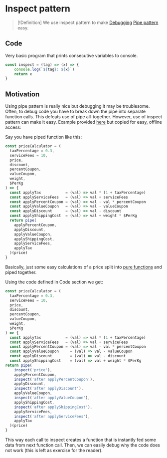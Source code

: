 # Inspect pattern
> [!Definition]
> We use inspect pattern to make [Debugging](Debugging) [Pipe pattern](Pipe%20pattern.md) easy.

## Code
Very basic program that prints consecutive variables to console.
```js
const inspect = (tag) => (x) => {  
	console.log(`${tag}: ${x}`)  
	return x  
}
```

## Motivation
Using pipe pattern is really nice but debugging it may be troublesome. Often, to debug code you have to break down the pipe into separate function calls. This defeats use of pipe all-together. However, use of inspect pattern can make it easy. Example provided [here](https://blog.bitsrc.io/functional-programming-composition-2e9b863d8bcb) but copied for easy, offline access:

Say you have piped function like this:
```js
const priceCalculator = (  
  taxPercentage = 0.3,   
  serviceFees = 10,   
  price,   
  discount,   
  percentCoupon,   
  valueCoupon,  
  weight,   
  $PerKg  
) => {  
  const applyTax           = (val) => val * (1 + taxPercentage)  
  const applyServiceFees   = (val) => val + serviceFees  
  const applyPercentCoupon = (val) => val - val * percentCoupon  
  const applyValueCoupon   = (val) => val - valueCoupon  
  const applyDiscount      = (val) => val - discount  
  const applyShippingCost  = (val) => val + weight * $PerKg
  return pipe(  
    applyPercentCoupon,  
    applyDiscount,  
    applyValueCoupon,  
    applyShippingCost,  
    applyServiceFees,  
    applyTax  
  )(price)
}
```
Basically, just some easy calculations of a price split into [pure functions](Pure%20function.md) and piped together.

Using the code defined in Code section we get:

```js
const priceCalculator = (
  taxPercentage = 0.3, 
  serviceFees = 10, 
  price, 
  discount, 
  percentCoupon, 
  valueCoupon,
  weight, 
  $PerKg
) => {
  const applyTax           = (val) => val * (1 + taxPercentage)
  const applyServiceFees   = (val) => val + serviceFees
  const applyPercentCoupon = (val) => val - val * percentCoupon
  const applyValueCoupon     = (val) => val - valueCoupon
  const applyDiscount        = (val) => val - discount
  const applyShippingCost    = (val) => val + weight * $PerKg
return pipe(
    inspect('price'),
    applyPercentCoupon,
    inspect('after applyPercentCoupon'),
    applyDiscount,
    inspect('after applyDiscount'),
    applyValueCoupon,
    inspect('after applyValueCoupon'),
    applyShippingCost,
    inspect('after applyShippingCost'),
    applyServiceFees,
    inspect('after applyServiceFees'),
    applyTax
  )(price)
}
```
This way each call to inspect creates a function that is instantly fed some data from next function call. Then, we can easily debug why the code does not work (this is left as exercise for the reader).
